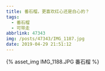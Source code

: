 ```yaml
---
title: 番石榴，更喜欢红心还是白心的？
tags:
  - 番石榴
  - 可带走
abbrlink: 47343
img: /posts/47343/IMG_1187.jpg
date: 2019-04-29 21:51:12
---
```


{% asset_img IMG_1188.JPG 番石榴 %}